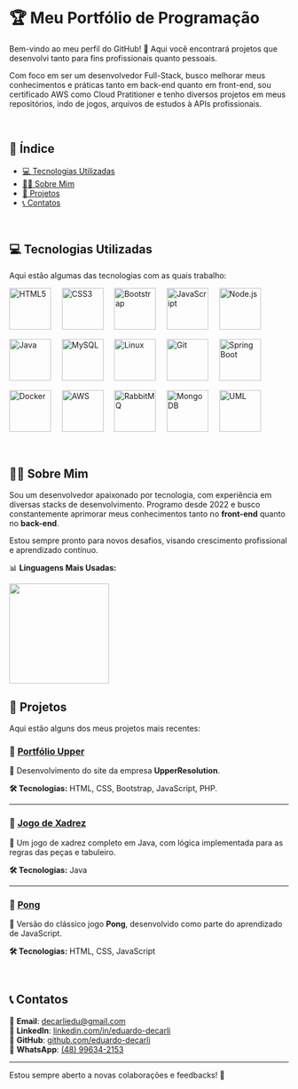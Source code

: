 # 🏆 Meu Portfólio de Programação

Bem-vindo ao meu perfil do GitHub! 🚀 Aqui você encontrará projetos que desenvolvi tanto para fins profissionais quanto pessoais.

Com foco em ser um desenvolvedor Full-Stack, busco melhorar meus conhecimentos e práticas tanto em back-end quanto em front-end, sou certificado AWS como Cloud Pratitioner e tenho diversos projetos em meus repositórios, indo de jogos, arquivos de estudos à APIs profissionais.

<br>


## 📌 Índice

- [💻 Tecnologias Utilizadas](#-tecnologias-utilizadas)  
- [👨‍💻 Sobre Mim](#-sobre-mim)  
- [📂 Projetos](#-projetos)  
- [📞 Contatos](#-contatos)  
<br>


## 💻 Tecnologias Utilizadas

Aqui estão algumas das tecnologias com as quais trabalho:

   <img height="75" width="75" src="https://cdn.jsdelivr.net/gh/devicons/devicon@latest/icons/html5/html5-original.svg" alt="HTML5" /> &nbsp;&nbsp;&nbsp;
   <img height="75" width="75" src="https://cdn.jsdelivr.net/gh/devicons/devicon@latest/icons/css3/css3-original.svg" alt="CSS3" /> &nbsp;&nbsp;&nbsp;
   <img height="75" width="75" src="https://cdn.jsdelivr.net/gh/devicons/devicon@latest/icons/bootstrap/bootstrap-original.svg" alt="Bootstrap" /> &nbsp;&nbsp;&nbsp;
   <img height="75" width="75" src="https://cdn.jsdelivr.net/gh/devicons/devicon@latest/icons/javascript/javascript-original.svg" alt="JavaScript" /> &nbsp;&nbsp;&nbsp;
   <img height="75" width="75" src="https://cdn.jsdelivr.net/gh/devicons/devicon@latest/icons/nodejs/nodejs-original-wordmark.svg" alt="Node.js" /> &nbsp;&nbsp;&nbsp;
   
   <img height="75" width="75" src="https://cdn.jsdelivr.net/gh/devicons/devicon@latest/icons/java/java-original.svg" alt="Java" /> &nbsp;&nbsp;&nbsp;
   <img height="75" width="75" src="https://cdn.jsdelivr.net/gh/devicons/devicon@latest/icons/mysql/mysql-original.svg" alt="MySQL" /> &nbsp;&nbsp;&nbsp;
   <img height="75" width="75" src="https://cdn.jsdelivr.net/gh/devicons/devicon@latest/icons/linux/linux-original.svg" alt="Linux" /> &nbsp;&nbsp;&nbsp;
   <img height="75" width="75" src="https://cdn.jsdelivr.net/gh/devicons/devicon@latest/icons/git/git-original-wordmark.svg" alt="Git" /> &nbsp;&nbsp;&nbsp;
   <img height="75" width="75" src="https://cdn.jsdelivr.net/gh/devicons/devicon@latest/icons/spring/spring-original.svg" alt="Spring Boot" /> &nbsp;&nbsp;&nbsp;
   
   <img height="75" width="75" src="https://cdn.jsdelivr.net/gh/devicons/devicon@latest/icons/docker/docker-original.svg" alt="Docker" /> &nbsp;&nbsp;&nbsp;
   <img height="75" width="75" src="https://cdn.jsdelivr.net/gh/devicons/devicon@latest/icons/amazonwebservices/amazonwebservices-original-wordmark.svg" alt="AWS" /> &nbsp;&nbsp;&nbsp;
   <img height="75" width="75" src="https://cdn.jsdelivr.net/gh/devicons/devicon@latest/icons/rabbitmq/rabbitmq-original-wordmark.svg" alt="RabbitMQ" /> &nbsp;&nbsp;&nbsp;
   <img height="75" width="75" src="https://cdn.jsdelivr.net/gh/devicons/devicon@latest/icons/mongodb/mongodb-original-wordmark.svg" alt="MongoDB" /> &nbsp;&nbsp;&nbsp;
   <img height="75" width="75" src="https://cdn.jsdelivr.net/gh/devicons/devicon@latest/icons/unifiedmodelinglanguage/unifiedmodelinglanguage-original.svg" alt="UML" /> &nbsp;&nbsp;&nbsp;

<br>


## 👨‍💻 Sobre Mim

Sou um desenvolvedor apaixonado por tecnologia, com experiência em diversas stacks de desenvolvimento. Programo desde 2022 e busco constantemente aprimorar meus conhecimentos tanto no **front-end** quanto no **back-end**.  

Estou sempre pronto para novos desafios, visando crescimento profissional e aprendizado contínuo.

📊 **Linguagens Mais Usadas:**  

<img loading="lazy" height="180em" src="https://github-readme-stats.vercel.app/api/top-langs/?username=Eduardo-Decarli&layout=compact&langs_count=7&theme=dracula"/>
<br>



## 📂 Projetos

Aqui estão alguns dos meus projetos mais recentes:

### 🔹 [Portfólio Upper](https://github.com/Eduardo-Decarli/UpperSolution---Portif-lio)  
📌 Desenvolvimento do site da empresa **UpperResolution**.  

**🛠 Tecnologias:** HTML, CSS, Bootstrap, JavaScript, PHP.  

---

### 🔹 [Jogo de Xadrez](https://github.com/Eduardo-Decarli/Projeto-Xadrez-Java)  
📌 Um jogo de xadrez completo em Java, com lógica implementada para as regras das peças e tabuleiro.  

**🛠 Tecnologias:** Java  

---

### 🔹 [Pong](https://github.com/Eduardo-Decarli/Pong)  
📌 Versão do clássico jogo **Pong**, desenvolvido como parte do aprendizado de JavaScript.  

**🛠 Tecnologias:** HTML, CSS, JavaScript  

<br>



## 📞 Contatos

📧 **Email**: [decarliedu@gmail.com](mailto:decarliedu@gmail.com)  
🔗 **LinkedIn**: [linkedin.com/in/eduardo-decarli](https://www.linkedin.com/in/eduardo-decarli)  
🐙 **GitHub**: [github.com/eduardo-decarli](https://github.com/eduardo-decarli)  
📱 **WhatsApp**: [(48) 99634-2153](https://wa.me/48996342153)  

---

Estou sempre aberto a novas colaborações e feedbacks! 🚀
